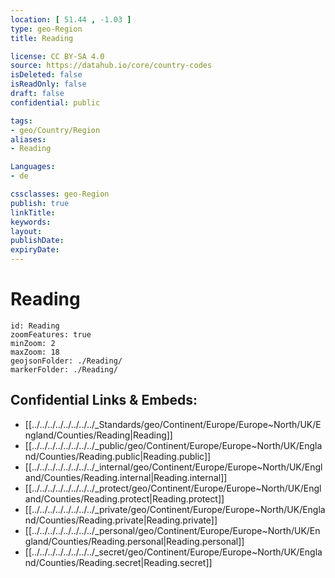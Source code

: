```yaml
---
location: [ 51.44 , -1.03 ] 
type: geo-Region
title: Reading

license: CC BY-SA 4.0
source: https://datahub.io/core/country-codes
isDeleted: false
isReadOnly: false
draft: false
confidential: public

tags:
- geo/Country/Region
aliases:
- Reading

Languages:
- de

cssclasses: geo-Region
publish: true
linkTitle: 
keywords: 
layout: 
publishDate: 
expiryDate: 
---
```


# Reading

```leaflet
id: Reading
zoomFeatures: true 
minZoom: 2 
maxZoom: 18
geojsonFolder: ./Reading/
markerFolder: ./Reading/
```


## Confidential Links & Embeds: 
- [[../../../../../../../../_Standards/geo/Continent/Europe/Europe~North/UK/England/Counties/Reading|Reading]] 
- [[../../../../../../../../_public/geo/Continent/Europe/Europe~North/UK/England/Counties/Reading.public|Reading.public]] 
- [[../../../../../../../../_internal/geo/Continent/Europe/Europe~North/UK/England/Counties/Reading.internal|Reading.internal]] 
- [[../../../../../../../../_protect/geo/Continent/Europe/Europe~North/UK/England/Counties/Reading.protect|Reading.protect]] 
- [[../../../../../../../../_private/geo/Continent/Europe/Europe~North/UK/England/Counties/Reading.private|Reading.private]] 
- [[../../../../../../../../_personal/geo/Continent/Europe/Europe~North/UK/England/Counties/Reading.personal|Reading.personal]] 
- [[../../../../../../../../_secret/geo/Continent/Europe/Europe~North/UK/England/Counties/Reading.secret|Reading.secret]] 

